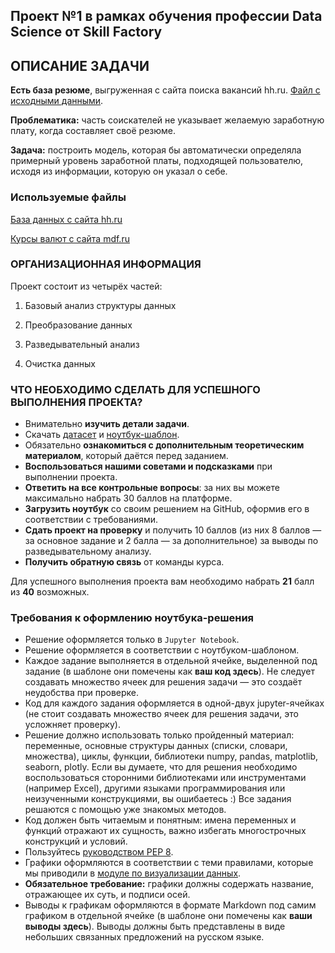 ## Проект №1 в рамках обучения профессии Data Science от Skill Factory

## ОПИСАНИЕ ЗАДАЧИ

**Есть база резюме**, выгруженная с сайта поиска вакансий hh.ru. [Файл с исходными данными](https://drive.google.com/file/d/1Kb78mAWYKcYlellTGhIjPI-bCcKbGuTn/view?usp=sharing).

**Проблематика:** часть соискателей не указывает желаемую заработную плату, когда составляет своё резюме.

**Задача:** построить модель, которая бы автоматически определяла примерный уровень заработной платы, подходящей пользователю, исходя из информации, которую он указал о себе.

### Используемые файлы
[База данных с сайта hh.ru](https://drive.google.com/file/d/1eGY6IDAqP5zh0Vyg4bF1gQd5nn0gT_W9/view?usp=sharing)

[Курсы валют с сайта mdf.ru](https://drive.google.com/file/d/1dOv7PysDnHw0bNHPUftpg5A7PhT2rhEC/view?usp=sharing)

### ОРГАНИЗАЦИОННАЯ ИНФОРМАЦИЯ

Проект состоит из четырёх частей:

1. Базовый анализ структуры данных

2. Преобразование данных

3. Разведывательный анализ

4. Очистка данных

### ЧТО НЕОБХОДИМО СДЕЛАТЬ ДЛЯ УСПЕШНОГО ВЫПОЛНЕНИЯ ПРОЕКТА?

* Внимательно **изучить детали задачи**.
* Скачать [датасет](https://drive.google.com/file/d/1Kb78mAWYKcYlellTGhIjPI-bCcKbGuTn/view) и [ноутбук-шаблон](https://lms.skillfactory.ru/assets/courseware/v1/619ae706e569851b2a47820a175b212a/asset-v1:SkillFactory+DSPR-2.0+14JULY2021+type@asset+block/Ноутбук-шаблон_Project_1.ipynb).
* Обязательно **ознакомиться с дополнительным теоретическим материалом**, который даётся перед заданием.
* **Воспользоваться нашими советами и подсказками** при выполнении проекта.
* **Ответить на все контрольные вопросы**: за них вы можете максимально набрать 30 баллов на платформе.
* **Загрузить ноутбук** со своим решением на GitHub, оформив его в соответствии с требованиями.
* **Сдать проект на проверку** и получить 10 баллов (из них 8 баллов — за основное задание и 2 балла — за дополнительное) за выводы по разведывательному анализу.
* **Получить обратную связь** от команды курса.

Для успешного выполнения проекта вам необходимо набрать **21** балл из **40** возможных.

### Требования к оформлению ноутбука-решения
* Решение оформляется только в `Jupyter Notebook`.
* Решение оформляется в соответствии с ноутбуком-шаблоном.
* Каждое задание выполняется в отдельной ячейке, выделенной под задание (в шаблоне они помечены как **ваш код здесь**). Не следует создавать множество ячеек для решения задачи — это создаёт неудобства при проверке.
* Код для каждого задания оформляется в одной-двух jupyter-ячейках (не стоит создавать множество ячеек для решения задачи, это усложняет проверку).
* Решение должно использовать только пройденный материал: переменные, основные структуры данных (списки, словари, множества), циклы, функции, библиотеки numpy, pandas, matplotlib, seaborn, plotly. Если вы думаете, что для решения необходимо воспользоваться сторонними библиотеками или инструментами (например Excel), другими языками программирования или неизученными конструкциями, вы ошибаетесь :) Все задания решаются с помощью уже знакомых методов.
* Код должен быть читаемым и понятным: имена переменных и функций отражают их сущность, важно избегать многострочных конструкций и условий.
* Пользуйтесь [руководством PEP 8](https://lms.skillfactory.ru/courses/course-v1:SkillFactory+DSPR-2.0+14JULY2021/jump_to_id/958c1e42860d475999e9f9381dfe8b5a).
* Графики оформляются в соответствии с теми правилами, которые мы приводили в [модуле по визуализации данных](https://lms.skillfactory.ru/courses/course-v1:SkillFactory+DSPR-2.0+14JULY2021/jump_to_id/1fa00a018157484a9bae5d4557ef3e7c).
* **Обязательное требование:** графики должны содержать название, отражающее их суть, и подписи осей.
* Выводы к графикам оформляются в формате Markdown под самим графиком в отдельной ячейке (в шаблоне они помечены как **ваши выводы здесь**). Выводы должны быть представлены в виде небольших связанных предложений на русском языке.
